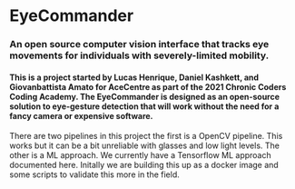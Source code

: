 # EyeCommander
### An open source computer vision interface that tracks eye movements for individuals with severely-limited mobility. 

#### This is a project started by Lucas Henrique, Daniel Kashkett, and Giovanbattista Amato for AceCentre as part of the 2021 Chronic Coders Coding Academy. The EyeCommander is designed as an open-source solution to eye-gesture detection that will work without the need for a fancy camera or expensive software.

There are two pipelines in this project the first is a OpenCV pipeline. This works  but it can be a bit unreliable with glasses and low light levels. The other is a ML approach. We currently have a Tensorflow ML approach documented here. Initally we are building this up as a docker image and some scripts to validate this more in the field. 
